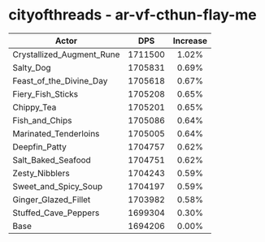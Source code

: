 # cityofthreads - ar-vf-cthun-flay-me
| Actor | DPS | Increase |
|---|:---:|:---:|
|Crystallized_Augment_Rune|1711500|1.02%|
|Salty_Dog|1705831|0.69%|
|Feast_of_the_Divine_Day|1705618|0.67%|
|Fiery_Fish_Sticks|1705208|0.65%|
|Chippy_Tea|1705201|0.65%|
|Fish_and_Chips|1705086|0.64%|
|Marinated_Tenderloins|1705005|0.64%|
|Deepfin_Patty|1704757|0.62%|
|Salt_Baked_Seafood|1704751|0.62%|
|Zesty_Nibblers|1704243|0.59%|
|Sweet_and_Spicy_Soup|1704197|0.59%|
|Ginger_Glazed_Fillet|1703982|0.58%|
|Stuffed_Cave_Peppers|1699304|0.30%|
|Base|1694206|0.00%|
